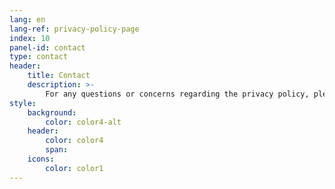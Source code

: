 ```yaml
---
lang: en
lang-ref: privacy-policy-page
index: 10
panel-id: contact
type: contact
header:
    title: Contact
    description: >-
        For any questions or concerns regarding the privacy policy, please send us an email.
style:
    background:
        color: color4-alt
    header:
        color: color4
        span:
    icons:
        color: color1
---
```


